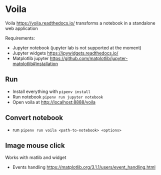 # Voila

Voila <https://voila.readthedocs.io/> transforms a notebook in a standalone web application

Requirements:

- Jupyter notebook (jupyter lab is not supported at the moment)
- Jupyter widgets <https://ipywidgets.readthedocs.io/>
- Matplotlib jupyter <https://github.com/matplotlib/jupyter-matplotlib#installation>

## Run

- Install everything with `pipenv install`
- Run notebook `pipenv run jupyter notebook`
- Open voila at <http://localhost:8888/voila>

## Convert notebook 
- run `pipenv run voila <path-to-notebook> <options>`

## Image mouse click

Works with matlib and widget

- Events handling <https://matplotlib.org/3.1.1/users/event_handling.html>